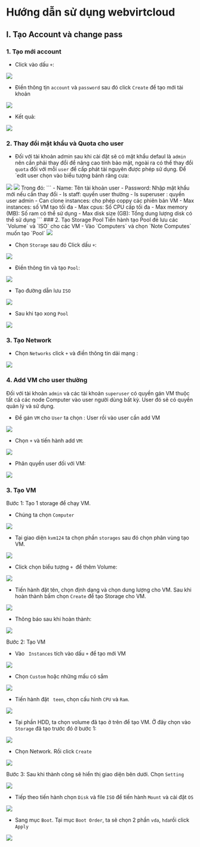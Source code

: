 # Hướng dẫn sử dụng webvirtcloud
## I. Tạo Account và change pass
### 1. Tạo mới account 

- Click vào dấu `+`:
<img src="../../Images/webvirt/5.png">

- Điền thông tịn `account` và `password` sau đó click `Create` để tạo mới tài khoản 
<img src="../../Images/webvirt/6.png">

- Kết quả: 
<img src="../../Images/webvirt/7.png">

### 2. Thay đổi mật khẩu và Quota cho user

- Đối với tài khoản admin sau khi cài đặt sẽ có mật khẩu defaul là `admin` nên cần phải thay đổi để nâng cao tính bảo mật, ngoài ra có thể thay đổi `quota` đối với mỗi `user` để cấp phát tài nguyên được phép sử dụng. Để `edit user chọn vào biểu tượng bánh răng cưa:
<img src="../../Images/webvirt/8.png">


  <img src="../../Images/webvirt/9.png">
Trong đó: 
```
 - Name: Tên tài khoản user
 - Password: Nhập mật khẩu mới nếu cần thay đổi
 - Is staff: quyền user thường
 - Is superuser : quyền user admin
 - Can clone instances: cho phép coppy các phiên bản VM
 - Max instances: số VM tạo tối đa
 - Max cpus: Số CPU cấp tối đa
 - Max memory (MB): Số ram có thể sử dụng
 - Max disk size (GB): Tổng dung lượng disk có thể sử dụng
```
### 2. Tạo Storage Pool
Tiến hành tạo Pool đẻ lưu các `Volume` và `ISO` cho các VM
- Vào `Computers` và chọn `Note Computes` muốn tạo `Pool`
<img src="../../Images/webvirt/10.png">

- Chọn `Storage` sau đó Click dấu `+`:
<img src="../../Images/webvirt/11.png">

- Điền thông tin và tạo `Pool`:
<img src="../../Images/webvirt/12.png">

- Tạo đường dẫn lưu `ISO`
<img src="../../Images/webvirt/13.png">

- Sau khi tạo xong `Pool`
<img src="../../Images/webvirt/14.png">

### 3. Tạo Network

- Chọn `Networks` click `+` và điền thông tin dải mạng :
<img src="../../Images/webvirt/15.png">

### 4. Add VM cho user thường

Đối với tài khoản `admin` và các tài khoản `superuser` có quyền gán VM thuộc tất cả các node Computer vào user người dùng bất kỳ. User đó sẽ có quyền quản lý và sử dụng.

- Để gán `VM` cho `User` ta chọn : User rồi vào user cần add VM
<img src="../../Images/webvirt/16.png">

- Chọn `+` và tiến hành add `VM`:
<img src="../../Images/webvirt/17.png">

- Phân quyền user đối với VM:
<img src="../../Images/webvirt/18.png">

### 3. Tạo VM
Bước 1: Tạo 1 storage để chạy VM. 
- Chúng ta chọn `Computer` 

![](../../Images/create-image-ubuntu1604/Computer.png)

- Tại giao diện `kvm124` ta chọn phần `storages` sau đó chọn phân vùng tạo VM.

![](../../Images/create-image-ubuntu1604/storages.png)

- Click chọn biểu tượng `+ `để thêm Volume: 

![](../../Images/create-image-ubuntu1604/add-storage.png)

- Tiến hành đặt tên, chọn định dạng và chọn dung lượng cho VM. Sau khi hoàn thành bấm chọn `Create` để tạo Storage cho VM.

![](../../Images/create-image-ubuntu1604/create-storage.png)

- Thông báo sau khi hoàn thành: 

![](../../Images/create-image-ubuntu1604/create-ok.png)

Bước 2: Tạo VM

- Vào ` Instances` tích vào dấu `+` để tạo mới VM

![](../../Images/create-image-ubuntu1604/new-instances.png)

- Chọn ` Custom ` hoặc những mấu có sắm

![](../../Images/create-image-ubuntu1604/customer.png)

- Tiến hành đặt ` teen`, chọn cấu hình `CPU` và `Ram`.

![](../../Images/create-image-ubuntu1604/info-instance.png)

- Tại phần HDD, ta chọn volume đã tạo ở trên để tạo VM. Ở đây chọn vào `Storage` đã tạo trước đó ở bước 1:

![](../../Images/create-image-ubuntu1604/add-hdd.png)

- Chọn Network. Rồi click `Create`

![](../../Images/create-image-ubuntu1604/add-network-and-create.png)

Bước 3: Sau khi thành công sẽ hiển thị giao diện bên dưới. Chọn `Setting`

![](../../Images/create-image-ubuntu1604/setting.png)

- Tiếp theo tiến hành chọn `Disk` và file `ISO` để tiến hành `Mount` và cài đặt `OS`

![](../../Images/create-image-ubuntu1604/mount-iso.png)

- Sang mục `Boot`. Tại mục `Boot Order`, ta sẽ chọn 2 phần `vda`, `hda`rồi click `Apply`

![](../../Images/create-image-ubuntu1604/boot.png)

